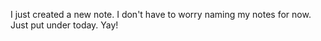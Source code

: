 I just created a new note. I don't have to worry naming my notes for now. Just put under today. Yay!